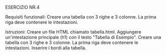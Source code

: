 ESERCIZIO NR.4 

Requisiti funzionali: 
Creare una tabella con 3 righe e 3 colonne. La prima riga deve contenere le intestazioni.

Istruzioni:
Creare un file HTML chiamato tabella.html.
Aggiungere un'intestazione principale (h1) con il testo "Tabella di Esempio".
Creare una tabella con 3 righe e 3 colonne. La prima riga deve contenere le intestazioni.
Inserire i bordi alla tabella.